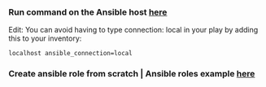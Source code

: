 ### Run command on the Ansible host [here](https://stackoverflow.com/questions/18900236/run-command-on-the-ansible-host)
Edit: You can avoid having to type connection: local in your play by adding this to your inventory:
```
localhost ansible_connection=local
```

### Create ansible role from scratch | Ansible roles example [here](https://www.golinuxcloud.com/create-ansible-role-with-example-playbooks/)